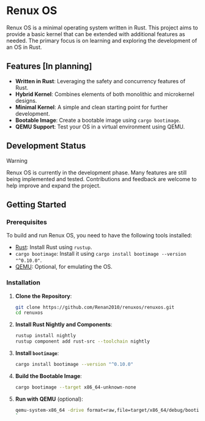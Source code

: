 # Renux OS

Renux OS is a minimal operating system written in Rust. This project aims to provide a basic kernel that can be extended with additional features as needed. The primary focus is on learning and exploring the development of an OS in Rust.

## Features [In planning]

- **Written in Rust**: Leveraging the safety and concurrency features of Rust.
- **Hybrid Kernel**: Combines elements of both monolithic and microkernel designs.
- **Minimal Kernel**: A simple and clean starting point for further development.
- **Bootable Image**: Create a bootable image using `cargo bootimage`.
- **QEMU Support**: Test your OS in a virtual environment using QEMU.

## Development Status
> [!WARNING]
> Renux OS is currently in the development phase. Many features are still being implemented and tested. Contributions and feedback are welcome to help improve and expand the project.


## Getting Started

### Prerequisites

To build and run Renux OS, you need to have the following tools installed:

- [Rust](https://www.rust-lang.org/): Install Rust using `rustup`.
- `cargo bootimage`: Install it using `cargo install bootimage --version "^0.10.0"`.
- [QEMU](https://www.qemu.org/): Optional, for emulating the OS.

### Installation

1. **Clone the Repository**:

    ```sh
    git clone https://github.com/Renan2010/renuxos/renuxos.git
    cd renuxos
    ```

2. **Install Rust Nightly and Components**:

    ```sh
    rustup install nightly
    rustup component add rust-src --toolchain nightly
    ```

3. **Install `bootimage`**:

    ```sh
    cargo install bootimage --version "^0.10.0"
    ```

4. **Build the Bootable Image**:

    ```sh
    cargo bootimage --target x86_64-unknown-none
    ```

5. **Run with QEMU** (optional):

    ```sh
    qemu-system-x86_64 -drive format=raw,file=target/x86_64/debug/bootimage-renux_os.bin
    `

